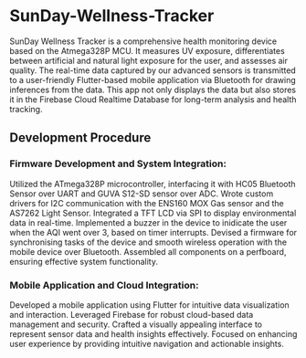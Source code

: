 # SunDay-Wellness-Tracker

SunDay Wellness Tracker is a comprehensive health monitoring device based on the Atmega328P MCU. It measures UV exposure, differentiates between artificial and natural light exposure for the user, and assesses air quality. The real-time data captured by our advanced sensors is transmitted to a user-friendly Flutter-based mobile application via Bluetooth for drawing inferences from the data. This app not only displays the data but also stores it in the Firebase Cloud Realtime Database for long-term analysis and health tracking.

## Development Procedure

### Firmware Development and System Integration:

Utilized the ATmega328P microcontroller, interfacing it with HC05 Bluetooth Sensor over UART and GUVA S12-SD sensor over ADC.
Wrote custom drivers for I2C communication with the ENS160 MOX Gas sensor and the AS7262 Light Sensor.
Integrated a TFT LCD via SPI to display environmental data in real-time.
Implemented a buzzer in the device to inidicate the user when the AQI went over 3, based on timer interrupts.
Devised a firmware for synchronising tasks of the device and smooth wireless operation with the mobile device over Bluetooth.
Assembled all components on a perfboard, ensuring effective system functionality.

###  Mobile Application and Cloud Integration:
Developed a mobile application using Flutter for intuitive data visualization and interaction.
Leveraged Firebase for robust cloud-based data management and security.
Crafted a visually appealing interface to represent sensor data and health insights effectively.
Focused on enhancing user experience by providing intuitive navigation and actionable insights.


